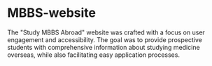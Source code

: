 # MBBS-website
The "Study MBBS Abroad" website was crafted with a focus on user engagement and accessibility. The goal was to provide prospective students with comprehensive information about studying medicine overseas, while also facilitating easy application processes.
